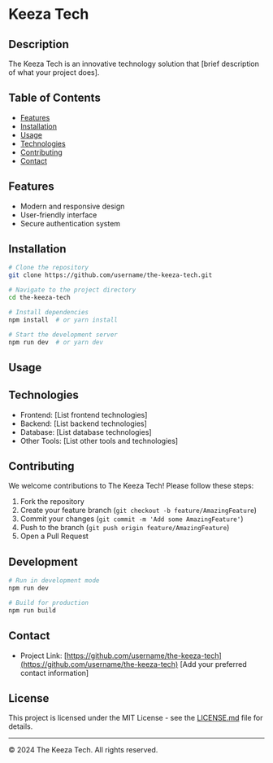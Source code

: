 #  Keeza Tech

## Description
The Keeza Tech is an innovative technology solution that [brief description of what your project does].

## Table of Contents
- [Features](#features)
- [Installation](#installation)
- [Usage](#usage)
- [Technologies](#technologies)
- [Contributing](#contributing)
- [Contact](#contact)

## Features
- Modern and responsive design
- User-friendly interface
- Secure authentication system

## Installation

```bash
# Clone the repository
git clone https://github.com/username/the-keeza-tech.git

# Navigate to the project directory
cd the-keeza-tech

# Install dependencies
npm install  # or yarn install

# Start the development server
npm run dev  # or yarn dev
```

## Usage


## Technologies
- Frontend: [List frontend technologies]
- Backend: [List backend technologies]
- Database: [List database technologies]
- Other Tools: [List other tools and technologies]

## Contributing
We welcome contributions to The Keeza Tech! Please follow these steps:

1. Fork the repository
2. Create your feature branch (`git checkout -b feature/AmazingFeature`)
3. Commit your changes (`git commit -m 'Add some AmazingFeature'`)
4. Push to the branch (`git push origin feature/AmazingFeature`)
5. Open a Pull Request

## Development
```bash
# Run in development mode
npm run dev

# Build for production
npm run build
```

## Contact
- Project Link: [https://github.com/username/the-keeza-tech](https://github.com/username/the-keeza-tech)
[Add your preferred contact information]

## License
This project is licensed under the MIT License - see the [LICENSE.md](LICENSE.md) file for details.

---
© 2024 The Keeza Tech. All rights reserved. 